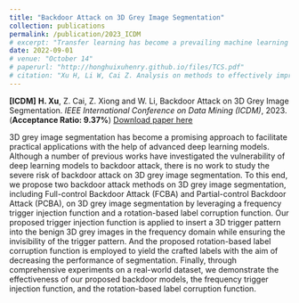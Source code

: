 ```yaml
---
title: "Backdoor Attack on 3D Grey Image Segmentation"
collection: publications
permalink: /publication/2023_ICDM
# excerpt: "Transfer learning has become a prevailing machine learning technique thanks to its superiority in learning knowledge from limited training data for prediction. In the existing works, collection and collaboration are two major approaches to realize the improvement of transfer learning performance. Even though the effectiveness of these approaches has been validated in extensive experiments, there lacks the support of theoretical analysis. Consequently, how to enhance transfer learning effectively is an open problem. In light of this, in this paper, we thoroughly and deeply study the methods of improving transfer learning performance in order to provide the guidelines for applying transfer learning in real applications. Through our proof process, critical conclusions are drawn to help learn the motivation of implementing collection and collaboration, the performance gap between collection and collaboration, and the impacts of data sharing strategies on transfer learning in collaboration. These conclusions can further build a theoretical foundation for future research on transfer learning."
date: 2022-09-01
# venue: "October 14"
# paperurl: "http://honghuixuhenry.github.io/files/TCS.pdf"
# citation: "Xu H, Li W, Cai Z. Analysis on methods to effectively improve transfer learning performance[J]. Theoretical Computer Science, 2023, 940: 90-107."
---
```


**[ICDM]** **H. Xu**, Z. Cai, Z. Xiong and W. Li, Backdoor Attack on 3D Grey Image Segmentation. _IEEE International Conference on Data Mining (ICDM)_, 2023. (**Acceptance Ratio: 9.37\%**) [Download paper here](http://honghuixuhenry.github.io/files/ICDM.pdf)

3D grey image segmentation has become a promising approach to facilitate practical applications with the help of advanced deep learning models. Although a number of previous works have investigated the vulnerability of deep learning models to backdoor attack, there is no work to study the severe risk of backdoor attack on 3D grey image segmentation. To this end, we propose two backdoor attack methods on 3D grey image segmentation, including Full-control Backdoor Attack (FCBA) and Partial-control Backdoor Attack (PCBA), on 3D grey image segmentation by leveraging a frequency trigger injection function and a rotation-based label corruption function. Our proposed trigger injection function is applied to insert a 3D trigger pattern into the benign 3D grey images in the frequency domain while ensuring the invisibility of the trigger pattern. And the proposed rotation-based label corruption function is employed to yield the crafted labels with the aim of decreasing the performance of segmentation. Finally, through comprehensive experiments on a real-world dataset, we demonstrate the effectiveness of our proposed backdoor models, the frequency trigger injection function, and the rotation-based label corruption function.
